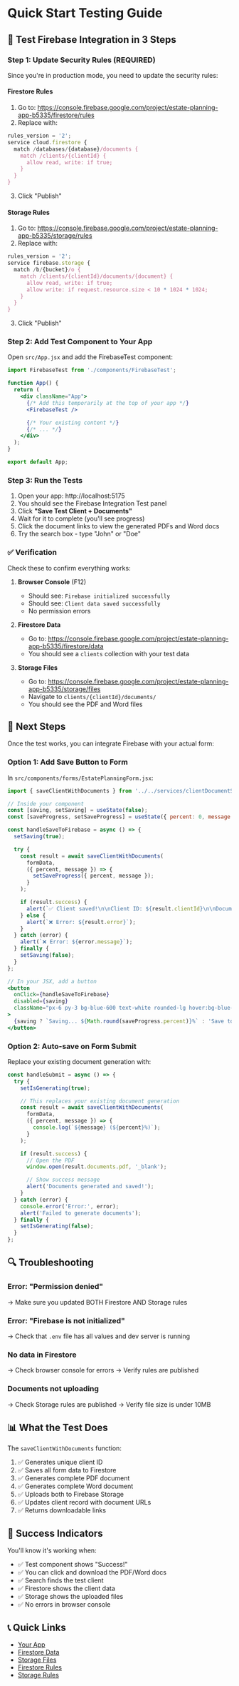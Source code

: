# Quick Start Testing Guide

## 🎯 Test Firebase Integration in 3 Steps

### Step 1: Update Security Rules (REQUIRED)

Since you're in production mode, you need to update the security rules:

#### Firestore Rules
1. Go to: https://console.firebase.google.com/project/estate-planning-app-b5335/firestore/rules
2. Replace with:
```javascript
rules_version = '2';
service cloud.firestore {
  match /databases/{database}/documents {
    match /clients/{clientId} {
      allow read, write: if true;
    }
  }
}
```
3. Click "Publish"

#### Storage Rules
1. Go to: https://console.firebase.google.com/project/estate-planning-app-b5335/storage/rules
2. Replace with:
```javascript
rules_version = '2';
service firebase.storage {
  match /b/{bucket}/o {
    match /clients/{clientId}/documents/{document} {
      allow read, write: if true;
      allow write: if request.resource.size < 10 * 1024 * 1024;
    }
  }
}
```
3. Click "Publish"

### Step 2: Add Test Component to Your App

Open `src/App.jsx` and add the FirebaseTest component:

```jsx
import FirebaseTest from './components/FirebaseTest';

function App() {
  return (
    <div className="App">
      {/* Add this temporarily at the top of your app */}
      <FirebaseTest />

      {/* Your existing content */}
      {/* ... */}
    </div>
  );
}

export default App;
```

### Step 3: Run the Tests

1. Open your app: http://localhost:5175
2. You should see the Firebase Integration Test panel
3. Click **"Save Test Client + Documents"**
4. Wait for it to complete (you'll see progress)
5. Click the document links to view the generated PDFs and Word docs
6. Try the search box - type "John" or "Doe"

### ✅ Verification

Check these to confirm everything works:

1. **Browser Console** (F12)
   - Should see: `Firebase initialized successfully`
   - Should see: `Client data saved successfully`
   - No permission errors

2. **Firestore Data**
   - Go to: https://console.firebase.google.com/project/estate-planning-app-b5335/firestore/data
   - You should see a `clients` collection with your test data

3. **Storage Files**
   - Go to: https://console.firebase.google.com/project/estate-planning-app-b5335/storage/files
   - Navigate to `clients/{clientId}/documents/`
   - You should see the PDF and Word files

## 🚀 Next Steps

Once the test works, you can integrate Firebase with your actual form:

### Option 1: Add Save Button to Form

In `src/components/forms/EstatePlanningForm.jsx`:

```jsx
import { saveClientWithDocuments } from '../../services/clientDocumentService';

// Inside your component
const [saving, setSaving] = useState(false);
const [saveProgress, setSaveProgress] = useState({ percent: 0, message: '' });

const handleSaveToFirebase = async () => {
  setSaving(true);

  try {
    const result = await saveClientWithDocuments(
      formData,
      ({ percent, message }) => {
        setSaveProgress({ percent, message });
      }
    );

    if (result.success) {
      alert(`✅ Client saved!\n\nClient ID: ${result.clientId}\n\nDocuments:\n- PDF: ${result.documents.pdf}\n- Word: ${result.documents.word}`);
    } else {
      alert(`❌ Error: ${result.error}`);
    }
  } catch (error) {
    alert(`❌ Error: ${error.message}`);
  } finally {
    setSaving(false);
  }
};

// In your JSX, add a button
<button
  onClick={handleSaveToFirebase}
  disabled={saving}
  className="px-6 py-3 bg-blue-600 text-white rounded-lg hover:bg-blue-700 disabled:bg-gray-400"
>
  {saving ? `Saving... ${Math.round(saveProgress.percent)}%` : 'Save to Database'}
</button>
```

### Option 2: Auto-save on Form Submit

Replace your existing document generation with:

```jsx
const handleSubmit = async () => {
  try {
    setIsGenerating(true);

    // This replaces your existing document generation
    const result = await saveClientWithDocuments(
      formData,
      ({ percent, message }) => {
        console.log(`${message} (${percent}%)`);
      }
    );

    if (result.success) {
      // Open the PDF
      window.open(result.documents.pdf, '_blank');

      // Show success message
      alert('Documents generated and saved!');
    }
  } catch (error) {
    console.error('Error:', error);
    alert('Failed to generate documents');
  } finally {
    setIsGenerating(false);
  }
};
```

## 🔍 Troubleshooting

### Error: "Permission denied"
→ Make sure you updated BOTH Firestore AND Storage rules

### Error: "Firebase is not initialized"
→ Check that `.env` file has all values and dev server is running

### No data in Firestore
→ Check browser console for errors
→ Verify rules are published

### Documents not uploading
→ Check Storage rules are published
→ Verify file size is under 10MB

## 📊 What the Test Does

The `saveClientWithDocuments` function:

1. ✅ Generates unique client ID
2. ✅ Saves all form data to Firestore
3. ✅ Generates complete PDF document
4. ✅ Generates complete Word document
5. ✅ Uploads both to Firebase Storage
6. ✅ Updates client record with document URLs
7. ✅ Returns downloadable links

## 🎉 Success Indicators

You'll know it's working when:

- ✅ Test component shows "Success!"
- ✅ You can click and download the PDF/Word docs
- ✅ Search finds the test client
- ✅ Firestore shows the client data
- ✅ Storage shows the uploaded files
- ✅ No errors in browser console

## 📞 Quick Links

- [Your App](http://localhost:5175)
- [Firestore Data](https://console.firebase.google.com/project/estate-planning-app-b5335/firestore/data)
- [Storage Files](https://console.firebase.google.com/project/estate-planning-app-b5335/storage/files)
- [Firestore Rules](https://console.firebase.google.com/project/estate-planning-app-b5335/firestore/rules)
- [Storage Rules](https://console.firebase.google.com/project/estate-planning-app-b5335/storage/rules)
